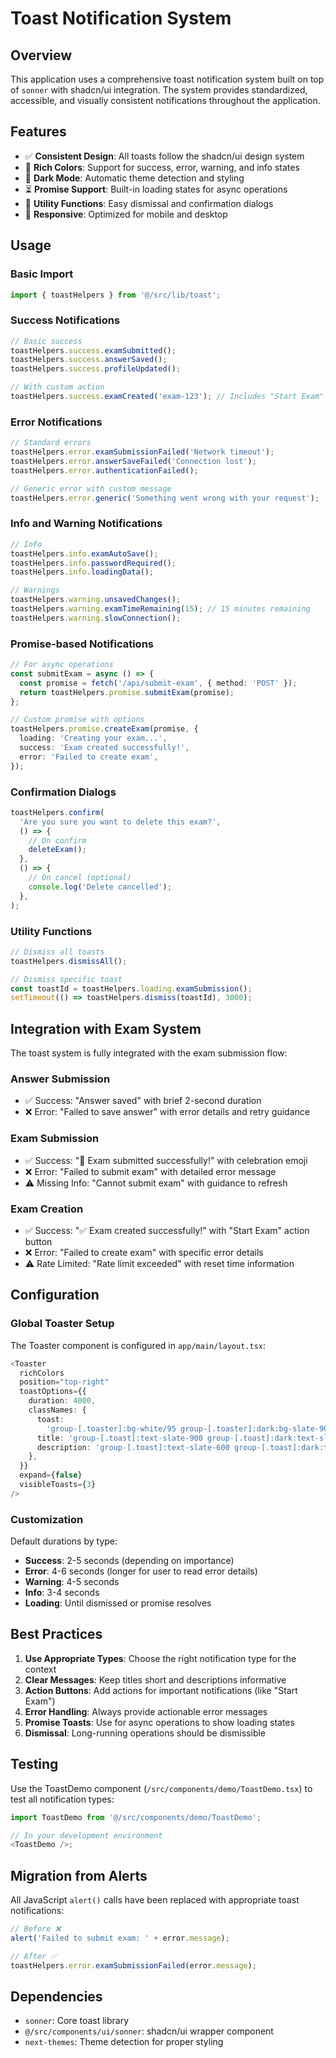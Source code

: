 # Toast Notification System

## Overview

This application uses a comprehensive toast notification system built on top of `sonner` with shadcn/ui integration. The system provides standardized, accessible, and visually consistent notifications throughout the application.

## Features

- ✅ **Consistent Design**: All toasts follow the shadcn/ui design system
- 🎨 **Rich Colors**: Support for success, error, warning, and info states
- 🌙 **Dark Mode**: Automatic theme detection and styling
- ⏳ **Promise Support**: Built-in loading states for async operations
- 🔧 **Utility Functions**: Easy dismissal and confirmation dialogs
- 📱 **Responsive**: Optimized for mobile and desktop

## Usage

### Basic Import

```typescript
import { toastHelpers } from '@/src/lib/toast';
```

### Success Notifications

```typescript
// Basic success
toastHelpers.success.examSubmitted();
toastHelpers.success.answerSaved();
toastHelpers.success.profileUpdated();

// With custom action
toastHelpers.success.examCreated('exam-123'); // Includes "Start Exam" button
```

### Error Notifications

```typescript
// Standard errors
toastHelpers.error.examSubmissionFailed('Network timeout');
toastHelpers.error.answerSaveFailed('Connection lost');
toastHelpers.error.authenticationFailed();

// Generic error with custom message
toastHelpers.error.generic('Something went wrong with your request');
```

### Info and Warning Notifications

```typescript
// Info
toastHelpers.info.examAutoSave();
toastHelpers.info.passwordRequired();
toastHelpers.info.loadingData();

// Warnings
toastHelpers.warning.unsavedChanges();
toastHelpers.warning.examTimeRemaining(15); // 15 minutes remaining
toastHelpers.warning.slowConnection();
```

### Promise-based Notifications

```typescript
// For async operations
const submitExam = async () => {
  const promise = fetch('/api/submit-exam', { method: 'POST' });
  return toastHelpers.promise.submitExam(promise);
};

// Custom promise with options
toastHelpers.promise.createExam(promise, {
  loading: 'Creating your exam...',
  success: 'Exam created successfully!',
  error: 'Failed to create exam',
});
```

### Confirmation Dialogs

```typescript
toastHelpers.confirm(
  'Are you sure you want to delete this exam?',
  () => {
    // On confirm
    deleteExam();
  },
  () => {
    // On cancel (optional)
    console.log('Delete cancelled');
  },
);
```

### Utility Functions

```typescript
// Dismiss all toasts
toastHelpers.dismissAll();

// Dismiss specific toast
const toastId = toastHelpers.loading.examSubmission();
setTimeout(() => toastHelpers.dismiss(toastId), 3000);
```

## Integration with Exam System

The toast system is fully integrated with the exam submission flow:

### Answer Submission

- ✅ Success: "Answer saved" with brief 2-second duration
- ❌ Error: "Failed to save answer" with error details and retry guidance

### Exam Submission

- ✅ Success: "🎉 Exam submitted successfully!" with celebration emoji
- ❌ Error: "Failed to submit exam" with detailed error message
- ⚠️ Missing Info: "Cannot submit exam" with guidance to refresh

### Exam Creation

- ✅ Success: "✅ Exam created successfully!" with "Start Exam" action button
- ❌ Error: "Failed to create exam" with specific error details
- ⚠️ Rate Limited: "Rate limit exceeded" with reset time information

## Configuration

### Global Toaster Setup

The Toaster component is configured in `app/main/layout.tsx`:

```typescript
<Toaster
  richColors
  position="top-right"
  toastOptions={{
    duration: 4000,
    classNames: {
      toast:
        'group-[.toaster]:bg-white/95 group-[.toaster]:dark:bg-slate-900/95 group-[.toaster]:backdrop-blur-sm',
      title: 'group-[.toast]:text-slate-900 group-[.toast]:dark:text-slate-50',
      description: 'group-[.toast]:text-slate-600 group-[.toast]:dark:text-slate-400',
    },
  }}
  expand={false}
  visibleToasts={3}
/>
```

### Customization

Default durations by type:

- **Success**: 2-5 seconds (depending on importance)
- **Error**: 4-6 seconds (longer for user to read error details)
- **Warning**: 4-5 seconds
- **Info**: 3-4 seconds
- **Loading**: Until dismissed or promise resolves

## Best Practices

1. **Use Appropriate Types**: Choose the right notification type for the context
2. **Clear Messages**: Keep titles short and descriptions informative
3. **Action Buttons**: Add actions for important notifications (like "Start Exam")
4. **Error Handling**: Always provide actionable error messages
5. **Promise Toasts**: Use for async operations to show loading states
6. **Dismissal**: Long-running operations should be dismissible

## Testing

Use the ToastDemo component (`/src/components/demo/ToastDemo.tsx`) to test all notification types:

```typescript
import ToastDemo from '@/src/components/demo/ToastDemo';

// In your development environment
<ToastDemo />;
```

## Migration from Alerts

All JavaScript `alert()` calls have been replaced with appropriate toast notifications:

```typescript
// Before ❌
alert('Failed to submit exam: ' + error.message);

// After ✅
toastHelpers.error.examSubmissionFailed(error.message);
```

## Dependencies

- `sonner`: Core toast library
- `@/src/components/ui/sonner`: shadcn/ui wrapper component
- `next-themes`: Theme detection for proper styling
